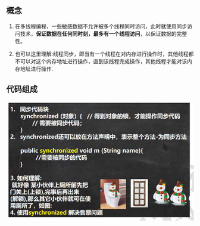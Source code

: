 ## 概念

1. 在多线程编程，一些敏感数据不允许被多个线程同时访问，此时就使用同步访问技术，**保证数据在任何同时刻，最多有一个线程访问**，以保证数据的完整性。

2. 也可以这里理解:线程同步，即当有一个线程在对内存进行操作时，其他线程都不可以对这个内存地址进行操作，直到该线程完成操作，其他线程才能对该内存地址进行操作.

## 代码组成

![image-20230624113635244](image-20230624113635244.png)